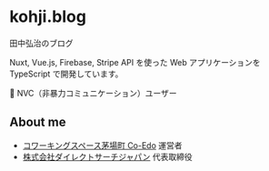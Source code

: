 # kohji.blog

田中弘治のブログ

Nuxt, Vue.js, Firebase, Stripe API を使った Web アプリケーションを TypeScript で開発しています。

💖 NVC（非暴力コミュニケーション）ユーザー

## About me

- [コワーキングスペース茅場町 Co-Edo](https://www.coworking.tokyo.jp/) 運営者
- [株式会社ダイレクトサーチジャパン](https://www.direct-search.jp/) 代表取締役
